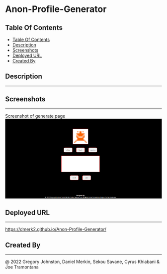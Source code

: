 # Anon-Profile-Generator

## Table Of Contents
  - [Table Of Contents](#table-of-contents)
  - [Description](#-description)
  - [Screenshots](#-screenshots)
  - [Deployed URL](#-deployed-url)
  - [Created By](#-created-by)

## Description
---

## Screenshots
---
Screenshot of generate page
<img src="./Images/screenshot-generate-page.png">

## Deployed URL
---
https://dmerk2.github.io/Anon-Profile-Generator/

## Created By
---
@ 2022 Gregory Johnston, Daniel Merkin, Sekou Savane, Cyrus Khiabani & Joe Tramontana